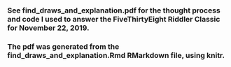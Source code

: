 ### See find_draws_and_explanation.pdf for the thought process and code I used to answer the FiveThirtyEight Riddler Classic for November 22, 2019. 

### The pdf was generated from the find_draws_and_explanation.Rmd RMarkdown file, using knitr.
